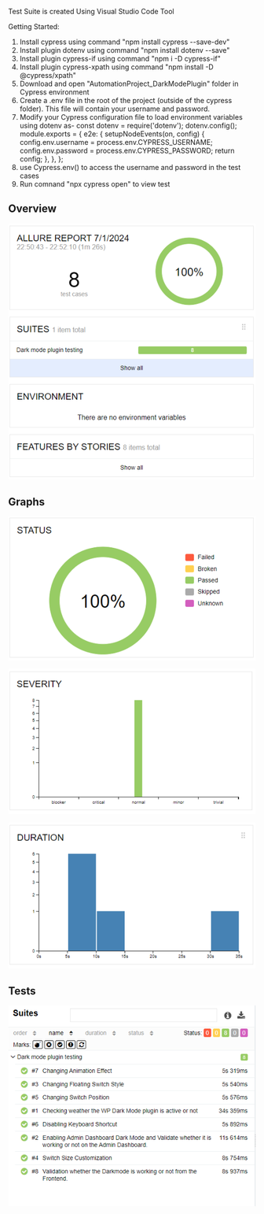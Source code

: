 Test Suite is created Using Visual Studio Code Tool

Getting Started:
1. Install cypress using command "npm install cypress --save-dev"
2. Install plugin dotenv using command "npm install dotenv --save"
3. Install plugin cypress-if using command "npm i -D cypress-if"
4. Install plugin cypress-xpath using command "npm install -D @cypress/xpath"
5. Download and open "AutomationProject_DarkModePlugin" folder in Cypress  environment
6. Create a .env file in the root of the project (outside of the cypress folder). This file will contain your username and password.
7. Modify your Cypress configuration file to load environment variables using dotenv as-
   const dotenv = require('dotenv');
dotenv.config();
module.exports = {
  e2e: {
    setupNodeEvents(on, config) {
      config.env.username = process.env.CYPRESS_USERNAME;
      config.env.password = process.env.CYPRESS_PASSWORD;
      return config;
    },
  },
};
8. use Cypress.env() to access the username and password in the test cases
9. Run comnand "npx cypress open" to view test

## Overview

![App Screenshot](https://github.com/Sparsha-Singha/AutomationProject_DarkModePlugin/blob/main/Image%20Gallery/Capture1.PNG)

## Graphs

![App Screenshot](https://github.com/Sparsha-Singha/AutomationProject_DarkModePlugin/blob/main/Image%20Gallery/Capture2.PNG)

![App Screenshot](https://github.com/Sparsha-Singha/AutomationProject_DarkModePlugin/blob/main/Image%20Gallery/Capture3.PNG)

![App Screenshot](https://github.com/Sparsha-Singha/AutomationProject_DarkModePlugin/blob/main/Image%20Gallery/Capture4.PNG)

## Tests

![App Screenshot](https://github.com/Sparsha-Singha/AutomationProject_DarkModePlugin/blob/main/Image%20Gallery/Capture5.PNG)
